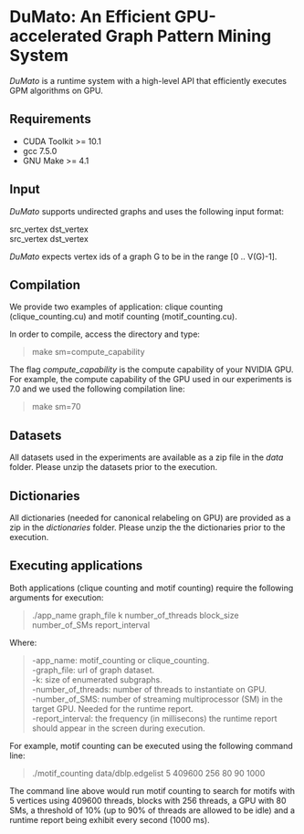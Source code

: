 # DuMato: An Efficient GPU-accelerated Graph Pattern Mining System

*DuMato* is a runtime system with a high-level API that efficiently executes GPM algorithms on GPU.

## Requirements
- CUDA Toolkit >= 10.1
- gcc 7.5.0
- GNU Make >= 4.1

## Input
*DuMato* supports undirected graphs and uses the following input format:

src_vertex dst_vertex <br />
src_vertex dst_vertex <br />

*DuMato* expects vertex ids of a graph G to be in the range [0 .. V(G)-1].

## Compilation

We provide two examples of application: clique counting (clique_counting.cu) and motif counting (motif_counting.cu).

In order to compile, access the directory and type:

>make sm=compute_capability

The flag *compute_capability* is the compute capability of your NVIDIA GPU. For example, the compute capability of the GPU used in our experiments is 7.0 and we used the following compilation line:

>make sm=70

## Datasets

All datasets used in the experiments are available as a zip file in the *data* folder. Please unzip the datasets prior to the execution.


## Dictionaries

All dictionaries (needed for canonical relabeling on GPU) are provided as a zip in the *dictionaries* folder. Please unzip the the dictionaries prior to the execution.

## Executing applications
Both applications (clique counting and motif counting) require the following arguments for execution:

>./app_name graph_file k number_of_threads block_size number_of_SMs report_interval

Where:
> -app_name: motif_counting or clique_counting. <br />
> -graph_file: url of graph dataset.<br />
> -k: size of enumerated subgraphs.<br />
> -number_of_threads: number of threads to instantiate on GPU.<br />
> -number_of_SMS: number of streaming multiprocessor (SM) in the target GPU. Needed for the runtime report.<br />
> -report_interval: the frequency (in millisecons) the runtime report should appear in the screen during execution.<br />

For example, motif counting can be executed using the following command line:

> ./motif_counting data/dblp.edgelist 5 409600 256 80 90 1000

The command line above would run motif counting to search for motifs with 5 vertices using 409600 threads, blocks with 256 threads, a GPU with 80 SMs, a threshold of 10\% (up to 90\% of threads are allowed to be idle) and a runtime report being exhibit every second (1000 ms).
